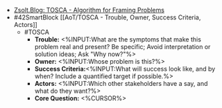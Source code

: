 - [Zsolt.Blog: TOSCA - Algorithm for Framing Problems](https://www.zsolt.blog/2020/12/tosca-pattern-for-framing-problems.html)
- #42SmartBlock [[AoT/TOSCA - Trouble, Owner, Success Criteria, Actors]]
    - #TOSCA
        - **Trouble:** <%INPUT:What are the symptoms that make this problem real and present? Be specific; Avoid interpretation or solution ideas; Ask "Why now?"%>
        - **Owner:** <%INPUT:Whose problem is this?%>
        - **Success Criteria:**<%INPUT:What will success look like, and by when? Include a quantified target if possible.%>
        - **Actors:** <%INPUT:Which other stakeholders have a say, and what do they want?%>
        - **Core Question:** <%CURSOR%>
